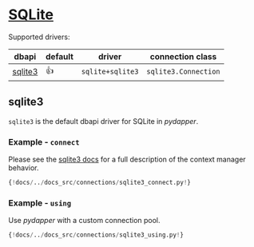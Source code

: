 # [SQLite](https://www.sqlite.org/index.html)
Supported drivers:

| dbapi                                                     | default    | driver           | connection class     |
|-----------------------------------------------------------|------------|------------------|----------------------|
| [sqlite3](https://docs.python.org/3/library/sqlite3.html) | :thumbsup: | `sqlite+sqlite3` | `sqlite3.Connection` |

## sqlite3
`sqlite3` is the default dbapi driver for SQLite in *pydapper*.

### Example - `connect`
Please see the [sqlite3 docs](https://docs.python.org/3/library/sqlite3.html#using-the-connection-as-a-context-manager) for
a full description of the context manager behavior.
```python
{!docs/../docs_src/connections/sqlite3_connect.py!}
```

### Example - `using`
Use *pydapper* with a custom connection pool.
```python
{!docs/../docs_src/connections/sqlite3_using.py!}
```

